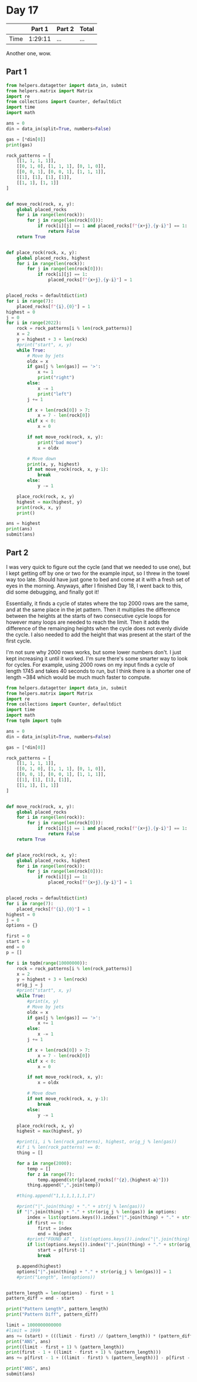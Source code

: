 # Day 17

| | Part 1 | Part 2 | Total |
|---|---|---|---|
|Time|1:29:11|...|...|

Another one, wow.

## Part 1

```python
from helpers.datagetter import data_in, submit
from helpers.matrix import Matrix
import re
from collections import Counter, defaultdict
import time
import math

ans = 0
din = data_in(split=True, numbers=False)

gas = [*din[0]]
print(gas)

rock_patterns = [
    [[1, 1, 1, 1]],
    [[0, 1, 0], [1, 1, 1], [0, 1, 0]],
    [[0, 0, 1], [0, 0, 1], [1, 1, 1]],
    [[1], [1], [1], [1]],
    [[1, 1], [1, 1]]
]


def move_rock(rock, x, y):
    global placed_rocks
    for i in range(len(rock)):
        for j in range(len(rock[0])):
            if rock[i][j] == 1 and placed_rocks[f"{x+j},{y-i}"] == 1:
                return False
    return True


def place_rock(rock, x, y):
    global placed_rocks, highest
    for i in range(len(rock)):
        for j in range(len(rock[0])):
            if rock[i][j] == 1:
                placed_rocks[f"{x+j},{y-i}"] = 1


placed_rocks = defaultdict(int)
for i in range(7):
    placed_rocks[f"{i},{0}"] = 1
highest = 0
j = 0
for i in range(2022):
    rock = rock_patterns[i % len(rock_patterns)]
    x = 2
    y = highest + 3 + len(rock)
    #print("start", x, y)
    while True:
        # Move by jets
        oldx = x
        if gas[j % len(gas)] == '>':
            x += 1
            print("right")
        else:
            x -= 1
            print("left")
        j += 1

        if x + len(rock[0]) > 7:
            x = 7 - len(rock[0])
        elif x < 0:
            x = 0

        if not move_rock(rock, x, y):
            print("bad move")
            x = oldx

        # Move down
        print(x, y, highest)
        if not move_rock(rock, x, y-1):
            break
        else:
            y -= 1

    place_rock(rock, x, y)
    highest = max(highest, y)
    print(rock, x, y)
    print()

ans = highest
print(ans)
submit(ans)
```

## Part 2

I was very quick to figure out the cycle (and that we needed to use one), but I kept getting off by one or two for the example input, so I threw in the towel way too late. Should have just gone to bed and come at it with a fresh set of eyes in the morning. Anyways, after I finished Day 18, I went back to this, did some debugging, and finally got it!

Essentially, it finds a cycle of states where the top 2000 rows are the same, and at the same place in the jet pattern. Then it multiplies the difference between the heights at the starts of two consecutive cycle loops for however many loops are needed to reach the limit. Then it adds the difference of the remainging heights when the cycle does not evenly divide the cycle. I also needed to add the height that was present at the start of the first cycle.

I'm not sure why 2000 rows works, but some lower numbers don't. I just kept increasing it until it worked. I'm sure there's some smarter way to look for cycles. For example, using 2000 rows on my input finds a cycle of length 1745 and takes 40 seconds to run, but I think there is a shorter one of length ~384 which would be much much faster to compute.

```python
from helpers.datagetter import data_in, submit
from helpers.matrix import Matrix
import re
from collections import Counter, defaultdict
import time
import math
from tqdm import tqdm

ans = 0
din = data_in(split=True, numbers=False)

gas = [*din[0]]

rock_patterns = [
    [[1, 1, 1, 1]],
    [[0, 1, 0], [1, 1, 1], [0, 1, 0]],
    [[0, 0, 1], [0, 0, 1], [1, 1, 1]],
    [[1], [1], [1], [1]],
    [[1, 1], [1, 1]]
]


def move_rock(rock, x, y):
    global placed_rocks
    for i in range(len(rock)):
        for j in range(len(rock[0])):
            if rock[i][j] == 1 and placed_rocks[f"{x+j},{y-i}"] == 1:
                return False
    return True


def place_rock(rock, x, y):
    global placed_rocks, highest
    for i in range(len(rock)):
        for j in range(len(rock[0])):
            if rock[i][j] == 1:
                placed_rocks[f"{x+j},{y-i}"] = 1


placed_rocks = defaultdict(int)
for i in range(7):
    placed_rocks[f"{i},{0}"] = 1
highest = 0
j = 0
options = {}

first = 0
start = 0
end = 0
p = []

for i in tqdm(range(10000000)):
    rock = rock_patterns[i % len(rock_patterns)]
    x = 2
    y = highest + 3 + len(rock)
    orig_j = j
    #print("start", x, y)
    while True:
        #print(x, y)
        # Move by jets
        oldx = x
        if gas[j % len(gas)] == '>':
            x += 1
        else:
            x -= 1
        j += 1

        if x + len(rock[0]) > 7:
            x = 7 - len(rock[0])
        elif x < 0:
            x = 0

        if not move_rock(rock, x, y):
            x = oldx

        # Move down
        if not move_rock(rock, x, y-1):
            break
        else:
            y -= 1

    place_rock(rock, x, y)
    highest = max(highest, y)

    #print(i, i % len(rock_patterns), highest, orig_j % len(gas))
    #if i % len(rock_patterns) == 0:
    thing = []

    for a in range(2000):
        temp = []
        for z in range(7):
            temp.append(str(placed_rocks[f"{z},{highest-a}"]))
        thing.append(",".join(temp))

    #thing.append("1,1,1,1,1,1,1")

    #print("|".join(thing) + "." + str(j % len(gas)))
    if "|".join(thing) + "." + str(orig_j % len(gas)) in options:
        index = list(options.keys()).index("|".join(thing) + "." + str(orig_j % len(gas))) + 1
        if first == 0:
            first = index
            end = highest
        #print("FOUND AT ", list(options.keys()).index("|".join(thing) + "." + str(orig_j % len(gas))) + 1)
        if list(options.keys()).index("|".join(thing) + "." + str(orig_j % len(gas))) + 1 == len(options):
            start = p[first-1]
            break

    p.append(highest)
    options["|".join(thing) + "." + str(orig_j % len(gas))] = 1
    #print("Length", len(options))


pattern_length = len(options) - first + 1
pattern_diff = end - start

print("Pattern Length", pattern_length)
print("Pattern Diff", pattern_diff)

limit = 1000000000000
#limit = 1999
ans += (start) + (((limit - first) // (pattern_length)) * (pattern_diff))
print("ANS", ans)
print((limit - first + 1) % (pattern_length))
print(first - 1 + ((limit - first + 1) % (pattern_length)))
ans += p[first - 1 + ((limit - first) % (pattern_length))] - p[first - 1]

print("ANS", ans)
submit(ans)
```
